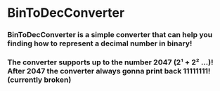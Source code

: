 # BinToDecConverter
### BinToDecConverter is a simple converter that can help you finding how to represent a decimal number in binary!
### The converter supports up to the number 2047 (2¹ + 2² ...)! After 2047 the converter always gonna print back 11111111! (currently broken)
